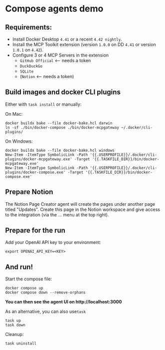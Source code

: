 # Compose agents demo

## Requirements:

+ Install Docker Desktop `4.41` or a recent `4.42 nightly`.
+ Install the MCP Toolkit extension (version `1.0.0` on DD `4.41` or version `1.0.1` on `4.42`).
+ Configure 3 or 4 MCP Servers in the extension
  + `GitHub Official` <-- needs a token
  + `DuckDuckGo`
  + `SQLite`
  + (`Notion` <-- needs a token)

## Build images and docker CLI plugins

Either with `task install` or manually:

On Mac:

```console
docker buildx bake --file docker-bake.hcl darwin
ln -sf ./bin/docker-compose ./bin/docker-mcpgateway ~/.docker/cli-plugins/
```

On Windows:

```console
docker buildx bake --file docker-bake.hcl windows
New-Item -ItemType SymbolicLink -Path '{{.USERPROFILE}}/.docker/cli-plugins/docker-mcpgateway.exe' -Target '{{.TASKFILE_DIR}}/bin/docker-mcpgateway.exe'
New-Item -ItemType SymbolicLink -Path '{{.USERPROFILE}}/.docker/cli-plugins/docker-compose.exe' -Target '{{.TASKFILE_DIR}}/bin/docker-compose.exe'
```

## Prepare Notion

The Notion Page Creator agent will create the pages under another page
titled "Updates". Create this page in the Notion workspace and give access
to the integration (via the ... menu at the top right).

## Prepare for the run

Add your OpenAI API key to your environment:

```console
export OPENAI_API_KEY=<KEY>
```

## And run!

Start the compose file:

```console
docker compose up
docker compose down --remove-orphans
```

**You can then see the agent UI on http://localhost:3000**

As an alternative, you can also use`task`

```console
task up
task down
```

Cleanup:

```console
task uninstall
```
